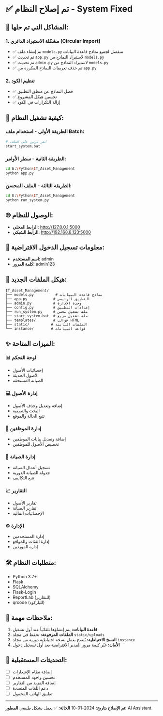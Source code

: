 # ✅ تم إصلاح النظام - System Fixed

## 🔧 المشاكل التي تم حلها:

### 1. **مشكلة الاستيراد الدائري (Circular Import)**
- ✅ تم إنشاء ملف `models.py` منفصل لجميع نماذج قاعدة البيانات
- ✅ تم تحديث `app.py` لاستيراد النماذج من `models.py`
- ✅ تم تحديث `admin.py` لاستيراد النماذج من `models.py`
- ✅ تم حذف تعريفات النماذج المكررة من `app.py`

### 2. **تنظيم الكود**
- ✅ فصل النماذج عن منطق التطبيق
- ✅ تحسين هيكل المشروع
- ✅ إزالة التكرارات في الكود

## 🚀 كيفية تشغيل النظام:

### الطريقة الأولى - استخدام ملف Batch:
```bash
# انقر مرتين على الملف
start_system.bat
```

### الطريقة الثانية - سطر الأوامر:
```bash
cd E:\Python\IT_Asset_Management
python app.py
```

### الطريقة الثالثة - الملف المحسن:
```bash
cd E:\Python\IT_Asset_Management
python run_system.py
```

## 🌐 الوصول للنظام:

- **الرابط المحلي:** http://127.0.0.1:5000
- **الرابط الشبكي:** http://192.168.8.123:5000

## 🔐 معلومات تسجيل الدخول الافتراضية:

- **اسم المستخدم:** admin
- **كلمة المرور:** admin123

## 📁 هيكل الملفات الجديد:

```
IT_Asset_Management/
├── models.py          # نماذج قاعدة البيانات
├── app.py            # التطبيق الرئيسي
├── admin.py          # وحدة الإدارة
├── config.py         # إعدادات التطبيق
├── run_system.py     # ملف تشغيل محسن
├── start_system.bat  # ملف تشغيل سريع
├── templates/        # قوالب HTML
├── static/          # الملفات الثابتة
└── instance/        # قواعد البيانات
```

## ✨ الميزات المتاحة:

### 📊 لوحة التحكم
- إحصائيات الأصول
- الأصول الحديثة
- الصيانة المستحقة

### 💻 إدارة الأصول
- إضافة وتعديل وحذف الأصول
- البحث والتصفية
- تتبع الحالة والموقع

### 👥 إدارة الموظفين
- إضافة وتعديل بيانات الموظفين
- تخصيص الأصول للموظفين

### 🔧 إدارة الصيانة
- تسجيل أعمال الصيانة
- جدولة الصيانة الدورية
- تتبع التكاليف

### 📈 التقارير
- تقارير الأصول
- تقارير الصيانة
- الإحصائيات المالية

### ⚙️ الإدارة
- إدارة المستخدمين
- إدارة الفئات والمواقع
- إدارة الموردين

## 🛠️ متطلبات النظام:

- Python 3.7+
- Flask
- SQLAlchemy
- Flask-Login
- ReportLab (للتقارير)
- qrcode (للباركود)

## 📝 ملاحظات مهمة:

1. **قاعدة البيانات:** يتم إنشاؤها تلقائياً عند أول تشغيل
2. **الملفات المرفوعة:** تحفظ في مجلد `static/uploads`
3. **النسخ الاحتياطية:** يُنصح بعمل نسخة احتياطية دورية من مجلد `instance`
4. **الأمان:** غيّر كلمة مرور المدير الافتراضية بعد أول تسجيل دخول

## 🔄 التحديثات المستقبلية:

- [ ] إضافة نظام الإشعارات
- [ ] تحسين واجهة المستخدم
- [ ] إضافة المزيد من التقارير
- [ ] دعم اللغات المتعددة
- [ ] تطبيق الهاتف المحمول

---

**تم الإصلاح بتاريخ:** 2024-01-10
**الحالة:** ✅ يعمل بشكل طبيعي
**المطور:** AI Assistant